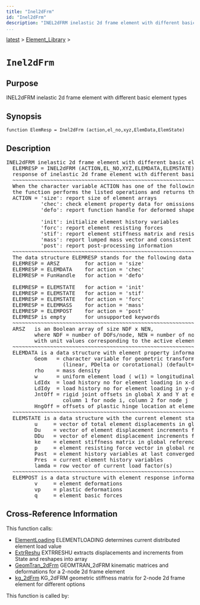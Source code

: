 ```yaml
---
title: "Inel2dFrm"
id: "Inel2dFrm"
description: "INEL2dFRM inelastic 2d frame element with different basic element types"
...
```


<!-- <a name="_top"></a> -->
<!-- <div><a href="../../.autoindex.md">Home</a> &gt;  -->
 <a href="#">latest</a> &gt; <a href=".autoindex.md">Element_Library</a> &gt; 
<!-- Inel2dFrm.m</div> -->

<!--<table width="100%"><tr><td align="left"><a href="../../.autoindex.md"><img alt="<" border="0" src="../../left.png">&nbsp;Master index</a></td>
<td align="right"><a href=".autoindex.md">Index for latest\Element_Library&nbsp;<img alt=">" border="0" src="../../right.png"></a></td></tr></table>-->
# `Inel2dFrm`



## <a name="_name"></a>Purpose


INEL2dFRM inelastic 2d frame element with different basic element types

<!-- <div class="box"><strong>INEL2dFRM inelastic 2d frame element with different basic element types</strong></div> -->

## <a name="_synopsis"></a>Synopsis

`function ElemResp = Inel2dFrm (action,el_no,xyz,ElemData,ElemState)` 

## Description


<pre class="comment">INEL2dFRM inelastic 2d frame element with different basic element types
  ELEMRESP = INEL2dFRM (ACTION,EL_NO,XYZ,ELEMDATA,ELEMSTATE)
  response of inelastic 2d frame element with different basic element types
  ~~~~~~~~~~~~~~~~~~~~~~~~~~~~~~~~~~~~~~~~~~~~~~~~~~~~~~~~~~~~~~~~~~~~~~~~~~~~~~~~~~~~~~~~~
  When the character variable ACTION has one of the following values,
  the function performs the listed operations and returns the results in ELEMRESP:
  ACTION = 'size': report size of element arrays
           'chec': check element property data for omissions and assign default values
           'defo': report function handle for deformed shape
 
           'init': initialize element history variables
           'forc': report element resisting forces
           'stif': report element stiffness matrix and resisting forces
           'mass': report lumped mass vector and consistent mass matrix
           'post': report post-processing information
  ~~~~~~~~~~~~~~~~~~~~~~~~~~~~~~~~~~~~~~~~~~~~~~~~~~~~~~~~~~~~~~~~~~~~~~~~~~~~~~~~~~~~~~~~~
  The data structure ELEMRESP stands for the following data object(s) for each ACTION:
  ELEMRESP = ARSZ        for action = 'size' 
  ELEMRESP = ELEMDATA    for action = 'chec'
  ELEMRESP = FunHandle   for action = 'defo'

  ELEMRESP = ELEMSTATE   for action = 'init'
  ELEMRESP = ELEMSTATE   for action = 'stif'
  ELEMRESP = ELEMSTATE   for action = 'forc'
  ELEMRESP = ELEMMASS    for action = 'mass'
  ELEMRESP = ELEMPOST    for action = 'post'
  ELEMRESP is empty      for unsupported keywords
  ~~~~~~~~~~~~~~~~~~~~~~~~~~~~~~~~~~~~~~~~~~~~~~~~~~~~~~~~~~~~~~~~~~~~~~~~~~~~~~~~~~~~~~~~~
  ARSZ   is an Boolean array of size NDF x NEN,
         where NDF = number of DOFs/node, NEN = number of nodes,
         with unit values corresponding to the active element DOFs
  ~~~~~~~~~~~~~~~~~~~~~~~~~~~~~~~~~~~~~~~~~~~~~~~~~~~~~~~~~~~~~~~~~~~~~~~~~~~~~~~~~~~~~~~~~
  ELEMDATA is a data structure with element property information; it has the fields
         Geom   = character variable for geometric transformation of node variables
                  (linear, PDelta or corotational) (default=linear)
         rho    = mass density
         w      = uniform element load ( w(1) = longitudinal, w(2) = transverse )
         LdIdx  = load history no for element loading in x-direction
         LdIdy  = load history no for element loading in y-direction
         JntOff = rigid joint offsets in global X and Y at element ends;
                  column 1 for node i, column 2 for node j
         HngOff = offsets of plastic hinge location at element ends ([0;0])
  ~~~~~~~~~~~~~~~~~~~~~~~~~~~~~~~~~~~~~~~~~~~~~~~~~~~~~~~~~~~~~~~~~~~~~~~~~~~~~~~~~~~~~~~~~
  ELEMSTATE is a data structure with the current element state; it has the fields
         u     = vector of total element displacements in global reference
         Du    = vector of element displacement increments from last convergence
         DDu   = vector of element displacement increments from last iteration
         ke    = element stiffness matrix in global reference; updated under ACTION = 'stif'
         p     = element resisting force vector in global reference; updated under ACTION = 'stif' or 'forc'
         Past  = element history variables at last converged state
         Pres  = current element history variables
         lamda = row vector of current load factor(s)
  ~~~~~~~~~~~~~~~~~~~~~~~~~~~~~~~~~~~~~~~~~~~~~~~~~~~~~~~~~~~~~~~~~~~~~~~~~~~~~~~~~~~~~~~~~
  ELEMPOST is a data structure with element response information for post-processing in fields
         v     = element deformations
         vp    = plastic deformations
         q     = element basic forces</pre>
<!-- <div class="fragment"><pre class="comment">INEL2dFRM inelastic 2d frame element with different basic element types
  ELEMRESP = INEL2dFRM (ACTION,EL_NO,XYZ,ELEMDATA,ELEMSTATE)
  response of inelastic 2d frame element with different basic element types
  ~~~~~~~~~~~~~~~~~~~~~~~~~~~~~~~~~~~~~~~~~~~~~~~~~~~~~~~~~~~~~~~~~~~~~~~~~~~~~~~~~~~~~~~~~
  When the character variable ACTION has one of the following values,
  the function performs the listed operations and returns the results in ELEMRESP:
  ACTION = 'size': report size of element arrays
           'chec': check element property data for omissions and assign default values
           'defo': report function handle for deformed shape
 
           'init': initialize element history variables
           'forc': report element resisting forces
           'stif': report element stiffness matrix and resisting forces
           'mass': report lumped mass vector and consistent mass matrix
           'post': report post-processing information
  ~~~~~~~~~~~~~~~~~~~~~~~~~~~~~~~~~~~~~~~~~~~~~~~~~~~~~~~~~~~~~~~~~~~~~~~~~~~~~~~~~~~~~~~~~
  The data structure ELEMRESP stands for the following data object(s) for each ACTION:
  ELEMRESP = ARSZ        for action = 'size' 
  ELEMRESP = ELEMDATA    for action = 'chec'
  ELEMRESP = FunHandle   for action = 'defo'

  ELEMRESP = ELEMSTATE   for action = 'init'
  ELEMRESP = ELEMSTATE   for action = 'stif'
  ELEMRESP = ELEMSTATE   for action = 'forc'
  ELEMRESP = ELEMMASS    for action = 'mass'
  ELEMRESP = ELEMPOST    for action = 'post'
  ELEMRESP is empty      for unsupported keywords
  ~~~~~~~~~~~~~~~~~~~~~~~~~~~~~~~~~~~~~~~~~~~~~~~~~~~~~~~~~~~~~~~~~~~~~~~~~~~~~~~~~~~~~~~~~
  ARSZ   is an Boolean array of size NDF x NEN,
         where NDF = number of DOFs/node, NEN = number of nodes,
         with unit values corresponding to the active element DOFs
  ~~~~~~~~~~~~~~~~~~~~~~~~~~~~~~~~~~~~~~~~~~~~~~~~~~~~~~~~~~~~~~~~~~~~~~~~~~~~~~~~~~~~~~~~~
  ELEMDATA is a data structure with element property information; it has the fields
         Geom   = character variable for geometric transformation of node variables
                  (linear, PDelta or corotational) (default=linear)
         rho    = mass density
         w      = uniform element load ( w(1) = longitudinal, w(2) = transverse )
         LdIdx  = load history no for element loading in x-direction
         LdIdy  = load history no for element loading in y-direction
         JntOff = rigid joint offsets in global X and Y at element ends;
                  column 1 for node i, column 2 for node j
         HngOff = offsets of plastic hinge location at element ends ([0;0])
  ~~~~~~~~~~~~~~~~~~~~~~~~~~~~~~~~~~~~~~~~~~~~~~~~~~~~~~~~~~~~~~~~~~~~~~~~~~~~~~~~~~~~~~~~~
  ELEMSTATE is a data structure with the current element state; it has the fields
         u     = vector of total element displacements in global reference
         Du    = vector of element displacement increments from last convergence
         DDu   = vector of element displacement increments from last iteration
         ke    = element stiffness matrix in global reference; updated under ACTION = 'stif'
         p     = element resisting force vector in global reference; updated under ACTION = 'stif' or 'forc'
         Past  = element history variables at last converged state
         Pres  = current element history variables
         lamda = row vector of current load factor(s)
  ~~~~~~~~~~~~~~~~~~~~~~~~~~~~~~~~~~~~~~~~~~~~~~~~~~~~~~~~~~~~~~~~~~~~~~~~~~~~~~~~~~~~~~~~~
  ELEMPOST is a data structure with element response information for post-processing in fields
         v     = element deformations
         vp    = plastic deformations
         q     = element basic forces</pre></div> -->

<!-- crossreference -->
## <a name="_cross"></a>Cross-Reference Information

This function calls:
<ul style="list-style-image:url(../../matlabicon.gif)">
<li><a href="/Functions/ElementLoading" class="code" title="function wC = ElementLoading (w0,lamda,LdId)">ElementLoading</a>	ELEMENTLOADING determines current distributed element load value</li><li><a href="/Functions/ExtrReshu" class="code" title="function [u,Du,DDu] = ExtrReshu (State,ndf,nen)">ExtrReshu</a>	EXTRRESHU extracts displacements and increments from State and reshapes into array</li><li><a href="/Functions/GeomTran_2dFrm" class="code" title="function [ag,bg,ab,v,Dv,DDv] = GeomTran_2dFrm (option,xyz,GeomData,u,Du,DDu)">GeomTran_2dFrm</a>	GEOMTRAN_2dFRM kinematic matrices and deformations for a 2-node 2d frame element</li><li><a href="/Functions/kg_2dFrm" class="code" title="function kg = kg_2dFrm (option,xyz,u,q)">kg_2dFrm</a>	KG_2dFRM geometric stiffness matrix for 2-node 2d frame element for different options</li></ul>

This function is called by:
<ul style="list-style-image:url(../../matlabicon.gif)">
</ul>
<!-- crossreference -->




<!-- <hr><address>Generated on Mon 15-Feb-2021 18:38:47 by <strong><a href="http://www.artefact.tk/software/matlab/m2html/" title="Matlab Documentation in HTML">m2html</a></strong> &copy; 2005</address> -->